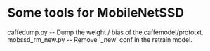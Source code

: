 # Some tools for MobileNetSSD

caffedump.py -- Dump the weight / bias of the caffemodel/prototxt.
mobssd_rm_new.py -- Remove '_new' conf in the retrain model.
